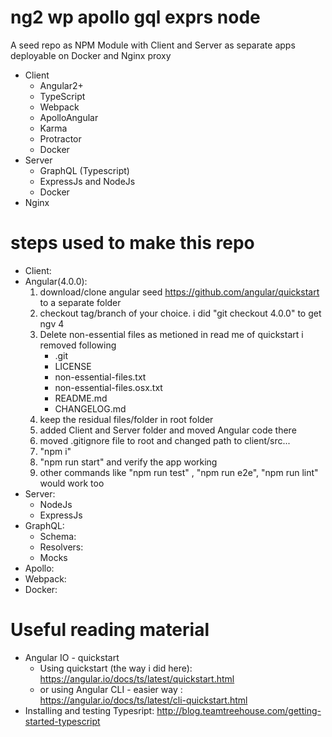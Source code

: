 # ng2 wp apollo gql exprs node
A seed repo as NPM Module with Client and Server as separate apps deployable on Docker and Nginx proxy
* Client
    * Angular2+ 
    * TypeScript 
    * Webpack 
    * ApolloAngular 
    * Karma 
    * Protractor 
    * Docker
* Server
    * GraphQL (Typescript)
    * ExpressJs and NodeJs 
    * Docker
* Nginx

# steps used to make this repo
* Client:
 * Angular(4.0.0):
    1) download/clone angular seed https://github.com/angular/quickstart to a separate folder
    2) checkout tag/branch of your choice. i did "git checkout 4.0.0" to get ngv 4
    3) Delete non-essential files as metioned in read me of quickstart
       i removed following 
       * .git
       * LICENSE
       * non-essential-files.txt
       * non-essential-files.osx.txt
       * README.md
       * CHANGELOG.md
    4) keep the residual files/folder in root folder
    5) added Client and Server folder and moved Angular code there
    6) moved .gitignore file to root and changed path to client/src...
    7) "npm i"
    8) "npm run start" and verify the app working
    9) other commands like "npm run test" , "npm run e2e", "npm run lint" would work too
* Server:
    * NodeJs
    * ExpressJs
* GraphQL:
    * Schema:
    * Resolvers: 
    * Mocks
* Apollo:
* Webpack:
* Docker: 

# Useful reading material
* Angular IO - quickstart
    * Using quickstart (the way i did here): https://angular.io/docs/ts/latest/quickstart.html
    * or using Angular CLI - easier way : https://angular.io/docs/ts/latest/cli-quickstart.html
* Installing and testing Typesript: http://blog.teamtreehouse.com/getting-started-typescript
